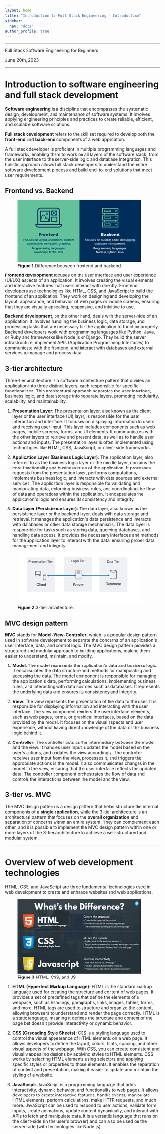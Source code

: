 ```yaml
---
layout: home
title: "Introduction to Full Stack Engineering - Introduction"
sidebar:
  nav: "docs"
author_profile: true
---
```


---

Full Stack Software Engineering for Beginners

June 20th, 2023

***

# Introduction to software engineering and full stack development

**Software engineering** is a discipline that encompasses the systematic design, development, and maintenance of software systems. It involves applying engineering principles and practices to create reliable, efficient, and scalable software solutions.

**Full stack development** refers to the skill set required to develop both the **front-end** and **back-end** components of a web application.

A full stack developer is proficient in multiple programming languages and frameworks, enabling them to work on all layers of the software stack, from the user interface to the server-side logic and database integration. This holistic approach allows full stack developers to understand the entire software development process and build end-to-end solutions that meet user requirements.

## Frontend vs. Backend

<figure style="width: 80%" class="align-center">
  <img src="/assets/images/2023-06-20-week1_class1/img1.webp" alt="">
  <figcaption><b>Figure 1.</b>Difference between frontend and backend.</figcaption>
</figure> 

**Frontend development** focuses on the user interface and user experience (UI/UX) aspects of an application. It involves creating the visual elements and interactive features that users interact with directly. Frontend developers use technologies like HTML, CSS, and JavaScript to build the frontend of an application. They work on designing and developing the layout, appearance, and behavior of web pages or mobile screens, ensuring that they are visually appealing, responsive, and intuitive to use.

**Backend development**, on the other hand, deals with the server-side of an application. It involves handling the business logic, data storage, and processing tasks that are necessary for the application to function properly. Backend developers work with programming languages like Python, Java, or Ruby and frameworks like Node.js or Django. They build the server infrastructure, implement APIs (Application Programming Interfaces) to communicate with the frontend, and interact with databases and external services to manage and process data.


## 3-tier architecture
Three-tier architecture is a software architecture pattern that divides an application into three distinct layers, each responsible for specific functionalities. This architectural approach separates the user interface, business logic, and data storage into separate layers, promoting modularity, scalability, and maintainability.

1. **Presentation Layer**: The presentation layer, also known as the client layer or the user interface (UI) layer, is responsible for the user interaction and interface. It focuses on displaying information to users and receiving user input. This layer includes components such as web pages, mobile screens, forms, and UI elements. It communicates with the other layers to retrieve and present data, as well as to handle user actions and inputs. The presentation layer is often implemented using technologies like HTML, CSS, JavaScript, or client-side frameworks.

2. **Application Layer (Business Logic Layer)**: The application layer, also referred to as the business logic layer or the middle layer, contains the core functionality and business rules of the application. It processes requests from the presentation layer, performs computations, implements business logic, and interacts with data sources and external services. The application layer is responsible for validating and manipulating data, enforcing business rules, and coordinating the flow of data and operations within the application. It encapsulates the application's logic and ensures its consistency and integrity.

3. **Data Layer (Persistence Layer)**: The data layer, also known as the persistence layer or the backend layer, deals with data storage and retrieval. It manages the application's data persistence and interacts with databases or other data storage mechanisms. The data layer is responsible for tasks such as storing data, querying databases, and handling data access. It provides the necessary interfaces and methods for the application layer to interact with the data, ensuring proper data management and integrity.

<figure style="width: 80%" class="align-center">
  <img src="/assets/images/2023-06-20-week1_class1/img2.png" alt="">
  <figcaption><b>Figure 2.</b>3-tier architecture.</figcaption>
</figure> 


## MVC design pattern
**MVC** stands for **Model-View-Controller**, which is a popular design pattern used in software development to separate the concerns of an application's user interface, data, and control logic. The MVC design pattern provides a structured and modular approach to building applications, making them easier to understand, maintain, and modify.

1. **Model**: The model represents the application's data and business logic. It encapsulates the data structure and methods for manipulating and accessing the data. The model component is responsible for managing the application's data, performing calculations, implementing business rules, and interacting with data sources such as databases. It represents the underlying data and ensures its consistency and integrity.

2. **View**: The view represents the presentation of the data to the user. It is responsible for displaying information and interacting with the user interface. The view component renders the user interface elements, such as web pages, forms, or graphical interfaces, based on the data provided by the model. It focuses on the visual aspects and user experience, without having direct knowledge of the data or the business logic behind it.

3. **Controller**: The controller acts as the intermediary between the model and the view. It handles user input, updates the model based on the user's actions, and updates the view accordingly. The controller receives user input from the view, processes it, and triggers the appropriate actions in the model. It also communicates changes in the model to the view, ensuring that the user interface reflects the updated data. The controller component orchestrates the flow of data and controls the interactions between the model and the view.

## 3-tier vs. MVC
The MVC design pattern is a design pattern that helps structure the internal components of a **single application**, while the 3-tier architecture is an architectural pattern that focuses on the **overall organization** and separation of concerns within an entire system. They can complement each other, and it is possible to implement the MVC design pattern within one or more layers of the 3-tier architecture to achieve a well-structured and modular system.


***

# Overview of web development technologies
HTML, CSS, and JavaScript are three fundamental technologies used in web development to create and enhance websites and web applications.

<figure style="width: 80%" class="align-center">
  <img src="/assets/images/2023-06-20-week1_class1/img3.png" alt="">
  <figcaption><b>Figure 3.</b>HTML, CSS, and JS</figcaption>
</figure> 


1. **HTML (Hypertext Markup Language)**: HTML is the standard markup language used for creating the structure and content of web pages. It provides a set of predefined tags that define the elements of a webpage, such as headings, paragraphs, links, images, tables, forms, and more. HTML tags are used to structure and organize the content, allowing browsers to understand and render the page correctly. HTML is a static language, meaning it defines the structure and content of the page but doesn't provide interactivity or dynamic behavior.

2. **CSS (Cascading Style Sheets)**: CSS is a styling language used to control the visual appearance of HTML elements on a web page. It allows developers to define the layout, colors, fonts, spacing, and other visual aspects of the webpage. With CSS, you can create consistent and visually appealing designs by applying styles to HTML elements. CSS works by selecting HTML elements using selectors and applying specific styles or properties to those elements. It enables the separation of content and presentation, making it easier to update and maintain the styling of a website.

3. **JavaScript**: JavaScript is a programming language that adds interactivity, dynamic behavior, and functionality to web pages. It allows developers to create interactive features, handle events, manipulate HTML elements, perform calculations, make HTTP requests, and much more. JavaScript can be used to respond to user actions, validate form inputs, create animations, update content dynamically, and interact with APIs to fetch and manipulate data. It is a versatile language that runs on the client-side (in the user's browser) and can also be used on the server-side (with technologies like Node.js).